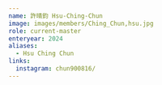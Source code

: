 ```yaml
---
name: 許晴鈞 Hsu-Ching-Chun 
image: images/members/Ching_Chun,hsu.jpg 
role: current-master
enteryear: 2024
aliases:
  - Hsu Ching Chun 
links:
  instagram: chun900816/
---
```


